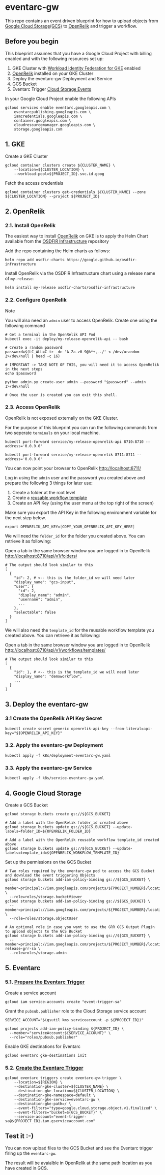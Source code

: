 # eventarc-gw

This repo contains an event driven blueprint for how to upload objects from [Google Cloud Storage(GCS)](https://cloud.google.com/storage) to [OpenRelik](https://openrelik.org) and trigger a workflow.

## Before you begin
This blueprint assumes that you have a Google Cloud Project with billing enabled and with the following resources set up:
1. GKE Cluster with [Workload Identity Federation for GKE](https://cloud.google.com/eventarc/standard/docs/gke/route-trigger-cloud-storage#workload-identity) enabled
2. [OpenRelik](https://openrelik.org) installed on your GKE Cluster
3. Deploy the eventarc-gw Deployment and Service
4. GCS Bucket
5. Eventarc Trigger [Cloud Storage Events](https://cloud.google.com/eventarc/standard/docs/gke/route-trigger-cloud-storage)


In your Google Cloud Project enable the following APIs 
```console
gcloud services enable eventarc.googleapis.com \
    eventarcpublishing.googleapis.com \
    iamcredentials.googleapis.com \
    container.googleapis.com \
    cloudresourcemanager.googleapis.com \
    storage.googleapis.com
```

## 1. GKE

Create a GKE Cluster
```console
gcloud container clusters create ${CLUSTER_NAME} \
    --location=${CLUSTER_LOCATION} \
    --workload-pool=${PROJECT_ID}.svc.id.goog
```

Fetch the access credentials
```console
gcloud container clusters get-credentials ${CLUSTER_NAME} --zone ${CLUSTER_LOCATION} --project ${PROJECT_ID}
```

## 2. OpenRelik

### 2.1. Install OpenRelik
The easiest way to install [OpenRelik](https://openrelik.org) on GKE is to apply the Helm Chart available from the [OSDFIR Infrastructure](https://github.com/google/osdifir-infrastructure) repository

Add the repo containing the Helm charts as follows:
```console
helm repo add osdfir-charts https://google.github.io/osdfir-infrastructure
```

Install OpenRelik via the OSDFIR Infrastructure chart using a release name of ```my-release```:
```console
helm install my-release osdfir-charts/osdfir-infrastructure
```

### 2.2. Configure OpenRelik

> [!NOTE]
> You will also need an ```admin``` user to access OpenRelik. Create one using the following command
> 
```console
# Get a terminal in the OpenRelik API Pod
kubectl exec -it deploy/my-release-openrelik-api -- bash

# Create a random password 
password=$(LC_ALL=C tr -dc 'A-Za-z0-9@%*+,-./' < /dev/urandom 2>/dev/null | head -c 16)

# IMPORTANT -> TAKE NOTE OF THIS, you will need it to access OpenRelik in the next steps
echo $password

python admin.py create-user admin --password "$password" --admin 1>/dev/null

# Once the user is created you can exit this shell.
```

### 2.3. Access OpenRelik

OpenRelik is not exposed externally on the GKE Cluster.

For the purpose of this blueprint you can run the following commands from two seperate ```terminals``` on your local machine.

```console
kubectl port-forward service/my-release-openrelik-api 8710:8710 --address='0.0.0.0'
```

```console
kubectl port-forward service/my-release-openrelik 8711:8711 --address='0.0.0.0'
```

You can now point your browser to OpenRelik [http://localhost:8711/](http://localhost:8711/)

Log in using the ```admin``` user and the password you created above and prepare the following 3 things for later use:
1. Create a folder at the root level
2. Create a [reusable workflow template](https://openrelik.org/docs/workflows/#reusable-workflow-templates)
3. Create an API Key (using the user menu at the top right of the screen)

Make sure you export the API Key in the following environment variable for the next step below.
```console
export OPENRELIK_API_KEY=[COPY_YOUR_OPENRELIK_API_KEY_HERE]
```

We will need the ```folder_id``` for the folder you created above. You can retrieve it as following:

Open a tab in the same browser window you are logged in to OpenRelik
[http://localhost:8710/api/v1/folders/](http://localhost:8710/api/v1/folders/)
```
# The output should look similar to this
[
  {
    "id": 2, # <-- this is the folder_id we will need later
    "display_name": "gcs-input",
    "user": {
      "id": 2,
      "display_name": "admin",
      "username": "admin",
      ...
    },
    "selectable": false
  }
]
```

We will also need the ```template_id``` for the reusable workflow template you created above. You can retrieve it as following:

Open a tab in the same browser window you are logged in to OpenRelik
[http://localhost:8710/api/v1/workflows/templates/](http://localhost:8710/api/v1/workflows/templates/)
```
# The output should look similar to this
[
  {
    "id": 1, # <-- this is the template_id we will need later
    "display_name": "demoworkflow",
    ...
  }
]
```

## 3. Deploy the eventarc-gw

### 3.1 Create the OpenRelik API Key Secret
```console
kubectl create secret generic openrelik-api-key --from-literal=api-key="${OPENRELIK_API_KEY}"
```

### 3.2. Apply the eventarc-gw Deployment
```console
kubectl apply -f k8s/deployment-eventarc-gw.yaml
```

### 3.3. Apply the eventarc-gw Service
```console
kubectl apply -f k8s/service-eventarc-gw.yaml
```

## 4. Google Cloud Storage

Create a GCS Bucket
```console
gcloud storage buckets create gs://${GCS_BUCKET}

# Add a label with the OpenRelik folder_id created above 
gcloud storage buckets update gs://${GCS_BUCKET} --update-labels=folder_ID=${OPENRELIK_FOLDER_ID}

# Add a label with the OpenRelik reusable workflow template_id created above 
gcloud storage buckets update gs://${GCS_BUCKET} --update-labels=template_id=${OPENRELIK_WORKFLOW_TEMPLATE_ID}
```

Set up the permissions on the GCS Bucket
```console
# Two roles required by the eventarc-gw pod to access the GCS Bucket and download the event triggering Objects
gcloud storage buckets add-iam-policy-binding gs://${GCS_BUCKET} \
  --member=principal://iam.googleapis.com/projects/${PROJECT_NUMBER}/locations/global/workloadIdentityPools/${PROJECT_ID}.svc.id.goog/subject/ns/default/sa/default \
  --role=roles/storage.bucketViewer
gcloud storage buckets add-iam-policy-binding gs://${GCS_BUCKET} \
  --member=principal://iam.googleapis.com/projects/${PROJECT_NUMBER}/locations/global/workloadIdentityPools/${PROJECT_ID}.svc.id.goog/subject/ns/default/sa/default \
  --role=roles/storage.objectUser

# An optional role in case you want to use the GRR GCS Output Plugin to upload objects to the GCS Bucket
gcloud storage buckets add-iam-policy-binding gs://${GCS_BUCKET} \
  --member=principal://iam.googleapis.com/projects/${PROJECT_NUMBER}/locations/global/workloadIdentityPools/${PROJECT_ID}.svc.id.goog/subject/ns/default/sa/my-release-grr-sa \
  --role=roles/storage.admin
```

## 5. Eventarc

### 5.1. [Prepare the Eventarc Trigger](https://cloud.google.com/eventarc/standard/docs/gke/route-trigger-cloud-storage#preparing)

Create a service account
```console
gcloud iam service-accounts create "event-trigger-sa"
```

Grant the ```pubsub.publisher``` role to the Cloud Storage service account
```console
SERVICE_ACCOUNT="$(gsutil kms serviceaccount -p ${PROJECT_ID})"

gcloud projects add-iam-policy-binding ${PROJECT_ID} \
  --member="serviceAccount:${SERVICE_ACCOUNT}" \
  --role="roles/pubsub.publisher"
```

Enable GKE destinations for Eventarc
```console
gcloud eventarc gke-destinations init
```

### 5.2. [Create the Eventarc Trigger](https://cloud.google.com/eventarc/standard/docs/gke/route-trigger-cloud-storage#create-trigger)

```console
gcloud eventarc triggers create eventarc-gw-trigger \
    --location=${REGION} \
    --destination-gke-cluster=${CLUSTER_NAME} \
    --destination-gke-location=${ClUSTER_LOCATION} \
    --destination-gke-namespace=default \
    --destination-gke-service=eventarc-gw \
    --destination-gke-path=/ \
    --event-filters="type=google.cloud.storage.object.v1.finalized" \
    --event-filters="bucket=${GCS_BUCKET}" \
    --service-account="event-trigger-sa@${PROJECT_ID}.iam.gserviceaccount.com"
```

## Test it :-)

You can now upload files to the GCS Bucket and see the Eventarc trigger firing up the ```eventarc-gw```.

The result will be avaialble in OpenRelik at the same path location as you have created in GCS.
